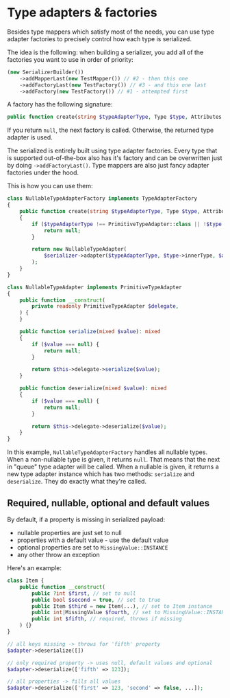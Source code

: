 # Type adapters & factories

Besides type mappers which satisfy most of the needs, you can use type adapter factories
to precisely control how each type is serialized.

The idea is the following: when building a serializer, you add all of the factories you want
to use in order of priority:

```php
(new SerializerBuilder())
	->addMapperLast(new TestMapper()) // #2 - then this one
	->addFactoryLast(new TestFactory()) // #3 - and this one last
	->addFactory(new TestFactory()) // #1 - attempted first
```

A factory has the following signature:

```php
public function create(string $typeAdapterType, Type $type, Attributes $attributes, Serializer $serializer): ?TypeAdapter
```

If you return `null`, the next factory is called. Otherwise, the returned type adapter is used.

The serialized is entirely built using type adapter factories. Every type that is
supported out-of-the-box also has it's factory and can be overwritten just by doing
`->addFactoryLast()`. Type mappers are also just fancy adapter factories under the hood.

This is how you can use them:

```php
class NullableTypeAdapterFactory implements TypeAdapterFactory
{
	public function create(string $typeAdapterType, Type $type, Attributes $attributes, Serializer $serializer): ?TypeAdapter
	{
		if ($typeAdapterType !== PrimitiveTypeAdapter::class || !$type instanceof NullableType) {
			return null;
		}

		return new NullableTypeAdapter(
			$serializer->adapter($typeAdapterType, $type->innerType, $attributes),
		);
	}
}

class NullableTypeAdapter implements PrimitiveTypeAdapter
{
	public function __construct(
		private readonly PrimitiveTypeAdapter $delegate,
	) {
	}

	public function serialize(mixed $value): mixed
	{
		if ($value === null) {
			return null;
		}

		return $this->delegate->serialize($value);
	}

	public function deserialize(mixed $value): mixed
	{
		if ($value === null) {
			return null;
		}

		return $this->delegate->deserialize($value);
	}
}
```

In this example, `NullableTypeAdapterFactory` handles all nullable types. When a non-nullable
type is given, it returns `null`. That means that the next in "queue" type adapter will be
called. When a nullable is given, it returns a new type adapter instance which has two
methods: `serialize` and `deserialize`. They do exactly what they're called.

## Required, nullable, optional and default values

By default, if a property is missing in serialized payload:

- nullable properties are just set to null
- properties with a default value - use the default value
- optional properties are set to `MissingValue::INSTANCE`
- any other throw an exception

Here's an example:

```php
class Item {
	public function __construct(
		public ?int $first, // set to null
		public bool $second = true, // set to true
		public Item $third = new Item(...), // set to Item instance
		public int|MissingValue $fourth, // set to MissingValue::INSTANCE
		public int $fifth, // required, throws if missing
	) {}
}

// all keys missing -> throws for 'fifth' property
$adapter->deserialize([])

// only required property -> uses null, default values and optional
$adapter->deserialize(['fifth' => 123]);

// all properties -> fills all values
$adapter->deserialize(['first' => 123, 'second' => false, ...]);
```
